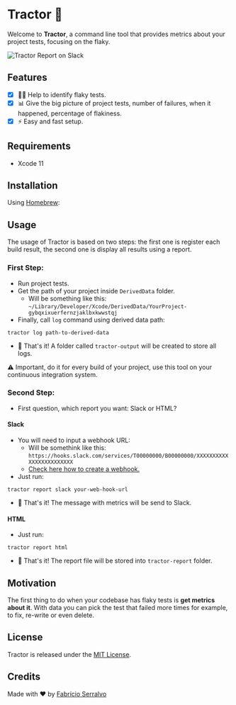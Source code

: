 # Tractor 🚜
Welcome to **Tractor**, a command line tool that provides metrics about your project tests, focusing on the flaky.

![Tractor Report on Slack](https://github.com/serralvo/Tractor/blob/master/tractor-report.png)

## Features
- [x] 🕵️‍♂️ Help to identify flaky tests.
- [x] 📊 Give the big picture of project tests, number of failures, when it happened, percentage of flakiness.
- [x] ⚡️ Easy and fast setup.

## Requirements 
- Xcode 11 

## Installation 
Using [Homebrew](http://brew.sh/):

## Usage
The usage of Tractor is based on two steps: the first one is register each build result, the second one is display all results using a report.

### First Step:
- Run project tests.
- Get the path of your project inside `DerivedData` folder. 
  - Will be something like this: `~/Library/Developer/Xcode/DerivedData/YourProject-gybqxixuerfernzjaklbxkwwstqj`
- Finally, call `log` command using derived data path:

```
tractor log path-to-derived-data
```
- 🎉 That's it! A folder called `tractor-output` will be created to store all logs.

⚠️ Important, do it for every build of your project, use this tool on your continuous integration system.

### Second Step:
- First question, which report you want: Slack or HTML?

#### Slack
- You will need to input a webhook URL:
  - Will be somethink like this: `https://hooks.slack.com/services/T00000000/B00000000/XXXXXXXXXXXXXXXXXXXXXXXX`
  - [Check here how to create a webhook.](https://api.slack.com/messaging/webhooks)
- Just run: 
```
tractor report slack your-web-hook-url
```
- 🎉 That's it! The message with metrics will be send to Slack.

#### HTML
- Just run:
```
tractor report html
```
- 🎉 That's it! The report file will be stored into `tractor-report` folder.

## Motivation
The first thing to do when your codebase has flaky tests is **get metrics about it**. With data you can pick the test that failed more times for example, to fix, re-write or even delete. 

## License 
Tractor is released under the [MIT License](https://opensource.org/licenses/MIT).

## Credits
Made with ❤️ by [Fabrício Serralvo](https://twitter.com/serralvo_)
